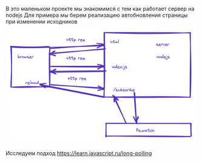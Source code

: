 В это маленьком проекте мы знакомимся с тем как работает сервер на nodejs
Для примера мы берем реализацию автобновления страницы при изменении исходников
![Схема](./docs/1.png)

Исследуем подход https://learn.javascript.ru/long-polling